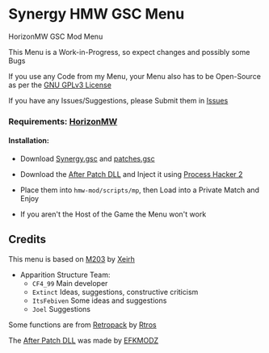 # Synergy HMW GSC Menu

HorizonMW GSC Mod Menu

This Menu is a Work-in-Progress, so expect changes and possibly some Bugs

If you use any Code from my Menu, your Menu also has to be Open-Source as per the [GNU GPLv3 License](https://github.com/SyndiShanX/Synergy-HMW-GSC-Menu/blob/main/LICENSE.md)

If you have any Issues/Suggestions, please Submit them in [Issues](https://github.com/SyndiShanX/Synergy-HMW-GSC-Menu/issues)

### Requirements: [HorizonMW](https://horizonmw.org/)

#### Installation:
* Download [Synergy.gsc](https://syndishanx.github.io/Synergy-HMW-GSC-Menu/Synergy.gsc) and [patches.gsc](https://syndishanx.github.io/Synergy-HMW-GSC-Menu/patches.gsc)

* Download the [After Patch DLL](https://syndishanx.github.io/Synergy-HMW-GSC-Menu/After-Patch-GSC.dll) and Inject it using [Process Hacker 2](https://sourceforge.net/projects/processhacker/files/processhacker2/processhacker-2.39-setup.exe/download)

* Place them into `hmw-mod/scripts/mp`, then Load into a Private Match and Enjoy

* If you aren't the Host of the Game the Menu won't work

## Credits

This menu is based on [M203](https://github.com/Xeirh/M203) by [Xeirh](https://github.com/Xeirh)

- Apparition Structure Team:
  * `CF4_99` Main developer
  * `Extinct` Ideas, suggestions, constructive criticism
  * `ItsFebiven` Some ideas and suggestions
  * `Joel` Suggestions
	
Some functions are from [Retropack](https://github.com/justinabellera/retro-pack) by [Rtros](https://github.com/justinabellera)

The [After Patch DLL](https://www.unknowncheats.me/forum/call-of-duty-4-modern-warfare/709370-patch-fix-please-remove-name-gsc-scripts-folder.html) was made by [EFKMODZ](https://www.unknowncheats.me/forum/members/2263667.html)